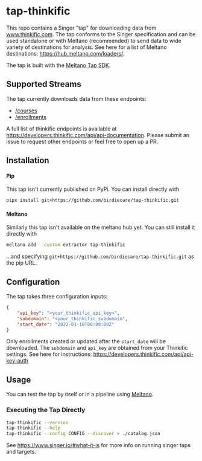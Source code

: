 # tap-thinkific

This repo contains a Singer "tap" for downloading data from www.thinkific.com. The tap conforms to the Singer specification and can be used standalone or with Meltano (recommended) to send data to wide variety of destinations for analysis. See here for a list of Meltano destinations: https://hub.meltano.com/loaders/.

The tap is built with the [Meltano Tap SDK](https://sdk.meltano.com).

## Supported Streams

The tap currently downloads data from these endpoints:
- [/courses](https://developers.thinkific.com/api/api-documentation/#/Courses/getCourses)
- [/enrollments](https://developers.thinkific.com/api/api-documentation/#/Enrollments/getEnrollments)

A full list of thinkific endpoints is available at https://developers.thinkific.com/api/api-documentation. Please submit an issue to request other endpoints or feel free to open up a PR.

## Installation

#### Pip 
This tap isn't currently published on PyPi. You can install directly with

```bash
pipx install git+https://github.com/birdiecare/tap-thinkific.git
```

#### Meltano
Similarly this tap isn't available on the meltano hub yet. You can still install it directly with 

```bash
meltano add --custom extractor tap-thinkific
```
...and specifying `git+https://github.com/birdiecare/tap-thinkific.git` as the pip URL.

## Configuration

The tap takes three configuration inputs:

```json
{
    "api_key": "<your_thinkific_api_key>",
    "subdomain": "<your_thinkific_subdomain",
    "start_date": "2022-01-18T00:00:00Z"
}
```

Only enrollments created or updated after the `start_date` will be downloaded. The `subdomain` and `api_key` are obtained from your Thinkific settings. See here for instructions: https://developers.thinkific.com/api/api-key-auth


## Usage

You can test the tap by itself or in a pipeline using [Meltano](https://meltano.com/).

### Executing the Tap Directly

```bash
tap-thinkific --version
tap-thinkific --help
tap-thinkific --config CONFIG --discover > ./catalog.json
```

See https://www.singer.io/#what-it-is for more info on running singer taps and targets.
